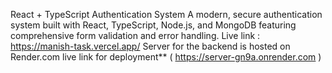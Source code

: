 React + TypeScript Authentication System
A modern, secure authentication system built with React, TypeScript, Node.js, and MongoDB featuring comprehensive form validation and error handling.
Live link : https://manish-task.vercel.app/
Server for the backend is hosted on Render.com
live link for deployment**
( https://server-gn9a.onrender.com )
